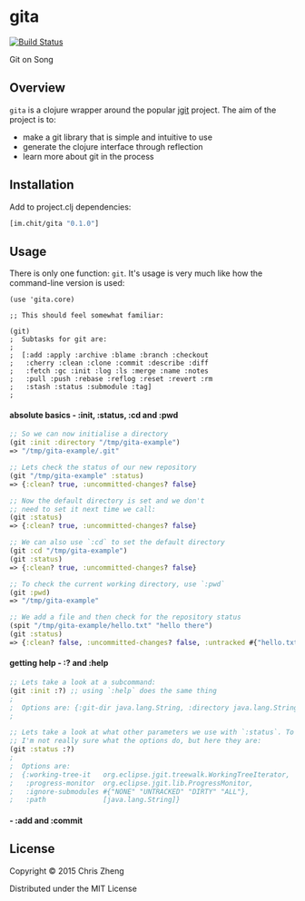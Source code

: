 # gita

[![Build Status](https://travis-ci.org/zcaudate/gita.png?branch=master)](https://travis-ci.org/zcaudate/gita)

Git on Song

## Overview

`gita` is a clojure wrapper around the popular [jgit](https://eclipse.org/jgit/) project. The aim of the project is to:
  - make a git library that is simple and intuitive to use
  - generate the clojure interface through reflection
  - learn more about git in the process

## Installation

Add to project.clj dependencies:

```clojure
[im.chit/gita "0.1.0"]
```

## Usage

There is only one function: `git`. It's usage is very much like how the command-line version is used:

```
(use 'gita.core)

;; This should feel somewhat familiar:

(git)
;  Subtasks for git are:
;
;  [:add :apply :archive :blame :branch :checkout 
;   :cherry :clean :clone :commit :describe :diff 
;   :fetch :gc :init :log :ls :merge :name :notes 
;   :pull :push :rebase :reflog :reset :revert :rm 
;   :stash :status :submodule :tag]
;
```

#### absolute basics - :init, :status, :cd and :pwd

```clojure
;; So we can now initialise a directory
(git :init :directory "/tmp/gita-example")
=> "/tmp/gita-example/.git"

;; Lets check the status of our new repository
(git "/tmp/gita-example" :status)
=> {:clean? true, :uncommitted-changes? false}

;; Now the default directory is set and we don't
;; need to set it next time we call:
(git :status)
=> {:clean? true, :uncommitted-changes? false}

;; We can also use `:cd` to set the default directory
(git :cd "/tmp/gita-example")
(git :status)
=> {:clean? true, :uncommitted-changes? false}

;; To check the current working directory, use `:pwd`
(git :pwd)
=> "/tmp/gita-example"

;; We add a file and then check for the repository status 
(spit "/tmp/gita-example/hello.txt" "hello there")
(git :status)
=> {:clean? false, :uncommitted-changes? false, :untracked #{"hello.txt"}}
```

#### getting help - :? and :help

```clojure
;; Lets take a look at a subcommand:
(git :init :?) ;; using `:help` does the same thing
;
;  Options are: {:git-dir java.lang.String, :directory java.lang.String, :bare boolean}  
;

;; Lets take a look at what other parameters we use with `:status`. To be perfectly honest, 
;; I'm not really sure what the options do, but here they are:
(git :status :?)
;
;  Options are:
;  {:working-tree-it   org.eclipse.jgit.treewalk.WorkingTreeIterator, 
;   :progress-monitor  org.eclipse.jgit.lib.ProgressMonitor, 
;   :ignore-submodules #{"NONE" "UNTRACKED" "DIRTY" "ALL"}, 
;   :path              [java.lang.String]}
```


#### - :add and :commit


## License

Copyright © 2015 Chris Zheng

Distributed under the MIT License